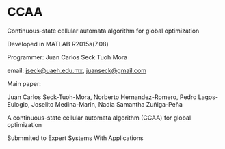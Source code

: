 # CCAA
Continuous-state cellular automata algorithm for global optimization

Developed in MATLAB R2015a(7.08)

Programmer: Juan Carlos Seck Tuoh Mora

email: jseck@uaeh.edu.mx, juanseck@gmail.com

Main paper:

Juan Carlos Seck-Tuoh-Mora, Norberto Hernandez-Romero, Pedro Lagos-Eulogio, Joselito Medina-Marin, Nadia Samantha Zuñiga-Peña

A continuous-state cellular automata algorithm (CCAA) for global optimization

Submmited to Expert Systems With Applications
